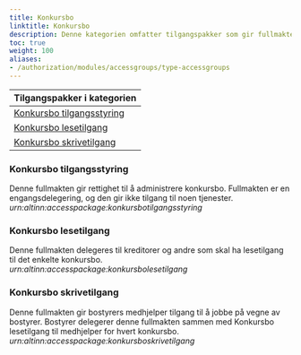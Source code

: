 ```yaml
---
title: Konkursbo
linktitle: Konkursbo
description: Denne kategorien omfatter tilgangspakker som gir fullmakter til tjenester og ressurser som er aktuelle for bostyrer å benytte på vegne av debitor. Ved regelverksendringer eller innføring av nye digitale tjenester kan det bli endringer i tilganger som fullmaktene gir.
toc: true
weight: 100
aliases:
- /authorization/modules/accessgroups/type-accessgroups
---
```


|**Tilgangspakker i kategorien**|
|---|
|[Konkursbo tilgangsstyring](http://localhost:1313/authorization/what-do-you-get/accessgroups/type-accessgroups/konkursbo/#konkursbo-tilgangsstyring)|
|[Konkursbo lesetilgang](http://localhost:1313/authorization/what-do-you-get/accessgroups/type-accessgroups/konkursbo/#konkursbo-lesetilgang)|
|[Konkursbo skrivetilgang](http://localhost:1313/authorization/what-do-you-get/accessgroups/type-accessgroups/konkursbo/#konkursbo-skrivetilgang)|

### Konkursbo tilgangsstyring
Denne fullmakten gir rettighet til å administrere konkursbo. Fullmakten er en engangsdelegering, og den gir ikke tilgang til noen tjenester.  
*urn:altinn:accesspackage:konkursbotilgangsstyring*

### Konkursbo lesetilgang
Denne fullmakten delegeres til kreditorer og andre som skal ha lesetilgang til det enkelte konkursbo.  
*urn:altinn:accesspackage:konkursbolesetilgang*

### Konkursbo skrivetilgang
Denne fullmakten gir bostyrers medhjelper tilgang til å jobbe på vegne av bostyrer. Bostyrer delegerer denne fullmakten sammen med Konkursbo lesetilgang til medhjelper for hvert konkursbo.  
*urn:altinn:accesspackage:konkursboskrivetilgang*
